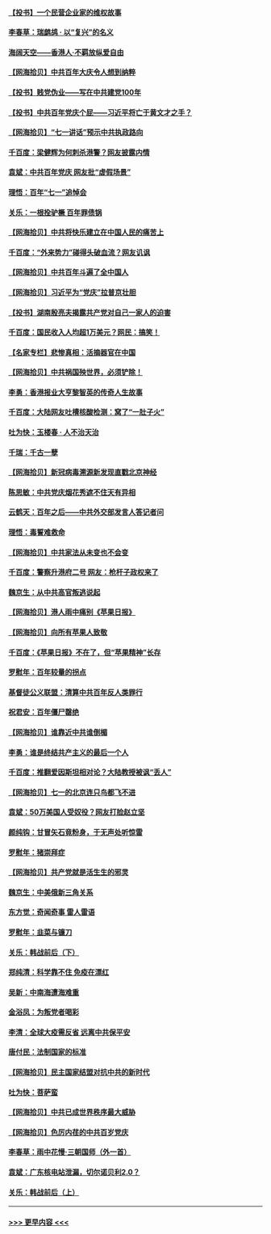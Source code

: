 #### [【投书】一个民营企业家的维权故事](../pages/nsc993/n13070932.md?t=07061551) 
#### [李春草：瑞鹧鸪 · 以“复兴”的名义](../pages/nsc993/n13069984.md?t=07061551) 
#### [海阔天空——香港⼈·不羁放纵爱⾃由](../pages/nsc993/n13069407.md?t=07061551) 
#### [【网海拾贝】中共百年大庆令人想到纳粹](../pages/nsc993/n13068483.md?t=07061551) 
#### [【投书】贱党伪业——写在中共建党100年](../pages/nsc993/n13067843.md?t=07061551) 
#### [【投书】中共百年党庆个屁——习近平将亡于黄文才之手？](../pages/nsc993/n13067425.md?t=07061551) 
#### [【网海拾贝】“七一讲话”预示中共执政路向](../pages/nsc993/n13066434.md?t=07061551) 
#### [千百度：梁健辉为何刺杀港警？网友披露内情](../pages/nsc993/n13066979.md?t=07061551) 
#### [袁斌：中共百年党庆 网友批“虚假场景”](../pages/nsc993/n13066385.md?t=07061551) 
#### [理悟：百年“七一”追悼会](../pages/nsc993/n13066106.md?t=07061551) 
#### [关乐：一根拴驴橛 百年罪债锅](../pages/nsc993/n13066089.md?t=07061551) 
#### [【网海拾贝】中共将快乐建立在中国人民的痛苦上](../pages/nsc993/n13064939.md?t=07061551) 
#### [千百度：“外来势力”碰得头破血流？网友讥讽](../pages/nsc993/n13064878.md?t=07061551) 
#### [【网海拾贝】中共百年斗遍了全中国人](../pages/nsc993/n13060020.md?t=07061551) 
#### [【网海拾贝】习近平为“党庆”拉普京壮胆](../pages/nsc993/n13057781.md?t=07061551) 
#### [【投书】湖南殷亮夫揭露共产党对自己一家人的迫害](../pages/nsc993/n13057744.md?t=07061551) 
#### [千百度：国民收入人均超1万美元？网民：搞笑！](../pages/nsc993/n13057692.md?t=07061551) 
#### [【名家专栏】悲惨真相：活摘器官在中国](../pages/nsc993/n13056611.md?t=07061551) 
#### [【网海拾贝】中共祸国殃世界，必须铲除！](../pages/nsc993/n13056011.md?t=07061551) 
#### [李勇：香港报业大亨黎智英的传奇人生故事](../pages/nsc993/n13055258.md?t=07061551) 
#### [千百度：大陆网友吐槽核酸检测：窝了“一肚子火”](../pages/nsc993/n13055194.md?t=07061551) 
#### [吐为快：玉楼春 · 人不治天治](../pages/nsc993/n13054028.md?t=07061551) 
#### [千瑞：千古一孽](../pages/nsc993/n13054016.md?t=07061551) 
#### [【网海拾贝】新冠病毒溯源新发现直戳北京神经](../pages/nsc993/n13052425.md?t=07061551) 
#### [陈思敏：中共党庆烟花秀遮不住天有异相](../pages/nsc993/n13052020.md?t=07061551) 
#### [云鹤天：百年之后——中共外交部发言人答记者问](../pages/nsc993/n13051604.md?t=07061551) 
#### [理悟：毒誓难救命](../pages/nsc993/n13051601.md?t=07061551) 
#### [【网海拾贝】中共家法从未变也不会变](../pages/nsc993/n13050366.md?t=07061551) 
#### [千百度：警察升港府二号 网友：枪杆子政权来了](../pages/nsc993/n13050261.md?t=07061551) 
#### [魏京生：从中共高官叛逃说起](../pages/nsc993/n13048997.md?t=07061551) 
#### [【网海拾贝】港人雨中痛别《苹果日报》](../pages/nsc993/n13048941.md?t=07061551) 
#### [【网海拾贝】向所有苹果人致敬](../pages/nsc993/n13046795.md?t=07061551) 
#### [千百度：《苹果日报》不在了，但“苹果精神”长存](../pages/nsc993/n13046703.md?t=07061551) 
#### [罗慰年：百年较量的拐点](../pages/nsc993/n13046542.md?t=07061551) 
#### [基督徒公义联盟：清算中共百年反人类罪行](../pages/nsc993/n13046499.md?t=07061551) 
#### [祝君安：百年僵尸罄绝](../pages/nsc993/n13045595.md?t=07061551) 
#### [【网海拾贝】谁靠近中共谁倒楣](../pages/nsc993/n13044667.md?t=07061551) 
#### [李勇：谁是终结共产主义的最后一个人](../pages/nsc993/n13044397.md?t=07061551) 
#### [千百度：推翻爱因斯坦相对论？大陆教授被讽“丢人”](../pages/nsc993/n13043908.md?t=07061551) 
#### [【网海拾贝】七一的北京连只鸟都飞不进](../pages/nsc993/n13041377.md?t=07061551) 
#### [袁斌：50万美国人受奴役？网友打脸赵立坚](../pages/nsc993/n13041330.md?t=07061551) 
#### [颜纯钩：甘冒矢石竟粉身，于无声处听惊雷](../pages/nsc993/n13041140.md?t=07061551) 
#### [罗慰年：猪崇拜症](../pages/nsc993/n13041071.md?t=07061551) 
#### [【网海拾贝】共产党就是活生生的邪灵](../pages/nsc993/n13036627.md?t=07061551) 
#### [魏京生：中美俄新三角关系](../pages/nsc993/n13035986.md?t=07061551) 
#### [东方觉：奇闻奇事 雷人雷语](../pages/nsc993/n13035878.md?t=07061551) 
#### [罗慰年：韭菜与镰刀](../pages/nsc993/n13034374.md?t=07061551) 
#### [关乐：韩战前后（下）](../pages/nsc993/n13034113.md?t=07061551) 
#### [郑纯清：科学靠不住 免疫在漂红](../pages/nsc993/n13034093.md?t=07061551) 
#### [吴新：中南海遭海难重](../pages/nsc993/n13034084.md?t=07061551) 
#### [金浴凤：为叛党者喝彩](../pages/nsc993/n13034058.md?t=07061551) 
#### [李清：全球大疫需反省 远离中共保平安](../pages/nsc993/n13033784.md?t=07061551) 
#### [唐付民：法制国家的标准](../pages/nsc993/n13032944.md?t=07061551) 
#### [【网海拾贝】民主国家结盟对抗中共的新时代](../pages/nsc993/n13031717.md?t=07061551) 
#### [吐为快：菩萨蛮](../pages/nsc993/n13030033.md?t=07061551) 
#### [【网海拾贝】中共已成世界秩序最大威胁](../pages/nsc993/n13028138.md?t=07061551) 
#### [【网海拾贝】色厉内荏的中共百岁党庆](../pages/nsc993/n13025582.md?t=07061551) 
#### [李春草：雨中花慢‧三朝国师（外一首）](../pages/nsc993/n13025567.md?t=07061551) 
#### [袁斌：广东核电站泄漏，切尔诺贝利2.0？](../pages/nsc993/n13025475.md?t=07061551) 
#### [关乐：韩战前后（上）](../pages/nsc993/n13025387.md?t=07061551) 

----
#### [ >>> 更早内容 <<< ](../indexes/nsc993-earlier.md)
